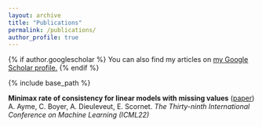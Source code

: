 ```yaml
---
layout: archive
title: "Publications"
permalink: /publications/
author_profile: true
---
```


{% if author.googlescholar %}
  You can also find my articles on <u><a href="{{author.googlescholar}}">my Google Scholar profile</a>.</u>
{% endif %}

{% include base_path %}


**Minimax rate of consistency for linear models with missing values** ([paper](https://proceedings.mlr.press/v162/ayme22a/ayme22a.pdf))  
A. Ayme, C. Boyer, A. Dieuleveut, E. Scornet. 
*The Thirty-ninth International Conference on Machine Learning (ICML22)* 
